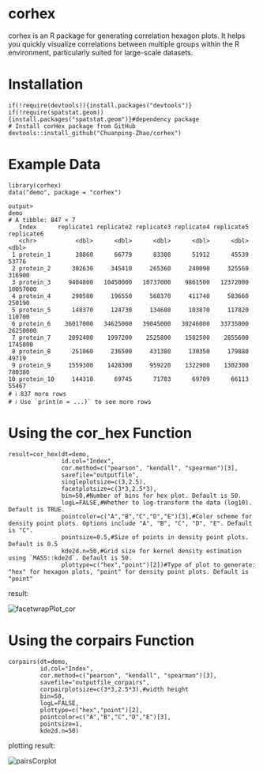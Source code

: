 # corhex

corhex is an R package for generating correlation hexagon plots. It helps you quickly visualize correlations between multiple groups within the R environment, particularly suited for large-scale datasets.

# Installation

```
if(!require(devtools)){install.packages("devtools")}
if(!require(spatstat.geom)){install.packages("spatstat.geom")}#dependency package
# Install corHex package from GitHub
devtools::install_github("Chuanping-Zhao/corhex")
```
# Example Data

```
library(corhex)
data("demo", package = "corhex")
```
```
output>
demo
# A tibble: 847 × 7
   Index      replicate1 replicate2 replicate3 replicate4 replicate5 replicate6
   <chr>           <dbl>      <dbl>      <dbl>      <dbl>      <dbl>      <dbl>
 1 protein_1       38860      66779      83308      51912      45539      53776
 2 protein_2      302630     345410     265360     240090     325560     316900
 3 protein_3     9404800   10450000   10737000    9861500   12372000   10057000
 4 protein_4      290580     196550     568370     411740     583660     250190
 5 protein_5      148370     124730     134680     103870     117820     110700
 6 protein_6    36017000   34625000   39045000   30246000   33735000   26250000
 7 protein_7     2092400    1997200    2525800    1582500    2855600    1745800
 8 protein_8      251060     236500     431380     130350     179880      49719
 9 protein_9     1559300    1428300     959220    1322900    1302300     780380
10 protein_10     144310      69745      71703      69709      66113      55467
# ℹ 837 more rows
# ℹ Use `print(n = ...)` to see more rows
```





# Using the cor_hex Function

```
result=cor_hex(dt=demo,
               id.col="Index",
               cor.method=c("pearson", "kendall", "spearman")[3],
               savefile="outputfile",
               singleplotsize=c(3,2.5),
               facetplotsize=c(3*3,2.5*3),
               bin=50,#Number of bins for hex plot. Default is 50.
               logL=FALSE,#Whether to log-transform the data (log10). Default is TRUE.
               pointcolor=c("A","B","C","D","E")[3],#Color scheme for density point plots. Options include "A", "B", "C", "D", "E". Default is "C".
               pointsize=0.5,#Size of points in density point plots. Default is 0.5
               kde2d.n=50,#Grid size for kernel density estimation using `MASS::kde2d`. Default is 50.
               plottype=c("hex","point")[2])#Type of plot to generate: "hex" for hexagon plots, "point" for density point plots. Default is "point"
```

result:

![facetwrapPlot_cor](https://github.com/user-attachments/assets/33b3ea49-0427-44c0-8869-3e4a69889e7f)

# Using the corpairs Function

```
corpairs(dt=demo,
         id.col="Index",
         cor.method=c("pearson", "kendall", "spearman")[3],
         savefile="outputfile_corpairs",
         corpairplotsize=c(3*3,2.5*3),#width height
         bin=50,
         logL=FALSE,
         plottype=c("hex","point")[2],
         pointcolor=c("A","B","C","D","E")[3],
         pointsize=1,
         kde2d.n=50)
```

plotting result:

![pairsCorplot](https://github.com/user-attachments/assets/7ba7574b-54e3-42ab-bab3-09deec941108)